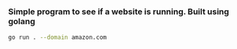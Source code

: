 
### Simple program to see if a website is running. Built using golang

```bash
go run . --domain amazon.com
```
